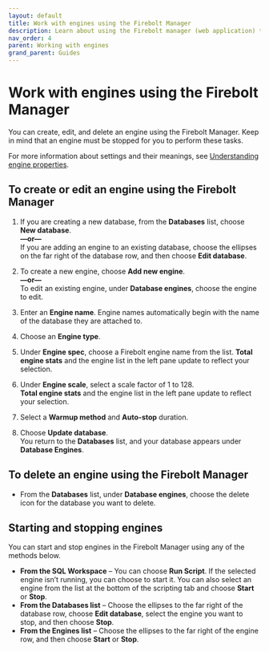 ```yaml
---
layout: default
title: Work with engines using the Firebolt Manager
description: Learn about using the Firebolt manager (web application) to work with Firebolt engines, which provide the compute power for Firebolt queries.
nav_order: 4
parent: Working with engines
grand_parent: Guides
---
```


# Work with engines using the Firebolt Manager

You can create, edit, and delete an engine using the Firebolt Manager. Keep in mind that an engine must be stopped for you to perform these tasks.

For more information about settings and their meanings, see [Understanding engine properties](understanding-engine-fundamentals.md#understanding-engine-properties).

## To create or edit an engine using the Firebolt Manager

1. If you are creating a new database, from the **Databases** list, choose **New database**.  
   **—or—**  
   If you are adding an engine to an existing database, choose the ellipses on the far right of the database row, and then choose **Edit database**.

2. To create a new engine, choose **Add new engine**.  
   **—or—**  
   To edit an existing engine, under **Database engines**, choose the engine to edit.  

3. Enter an **Engine name**. Engine names automatically begin with the name of the database they are attached to.  

4. Choose an **Engine type**.  

5. Under **Engine spec**, choose a Firebolt engine name from the list. **Total engine stats** and the engine list in the left pane update to reflect your selection.  

6. Under **Engine scale**, select a scale factor of 1 to 128.  
**Total engine stats** and the engine list in the left pane update to reflect your selection.  

7. Select a **Warmup method** and **Auto-stop** duration.  

8. Choose **Update database**.  
You return to the **Databases** list, and your database appears under **Database Engines**.

## To delete an engine using the Firebolt Manager
* From the **Databases** list, under **Database engines**, choose the delete icon for the database you want to delete.

## Starting and stopping engines

You can start and stop engines in the Firebolt Manager using any of the methods below.

* **From the SQL Workspace** – You can choose **Run Script**. If the selected engine isn’t running, you can choose to start it. You can also select an engine from the list at the bottom of the scripting tab and choose **Start** or **Stop**.
* **From the Databases list** – Choose the ellipses to the far right of the database row, choose **Edit database**, select the engine you want to stop, and then choose **Stop**.
* **From the Engines list** – Choose the ellipses to the far right of the engine row, and then choose **Start** or **Stop**.
